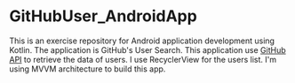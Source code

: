 # GitHubUser_AndroidApp
This is an exercise repository for Android application development using Kotlin. The application is GitHub's User Search. This application use [GitHub API](https://docs.github.com/en/rest/quickstart?apiVersion=2022-11-28) to retrieve the data of users. I use RecyclerView for the users list. I'm using MVVM architecture to build this app.
